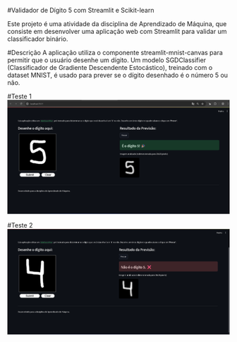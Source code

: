#Validador de Dígito 5 com Streamlit e Scikit-learn

Este projeto é uma atividade da disciplina de Aprendizado de Máquina, que consiste em desenvolver uma aplicação web com Streamlit para validar um classificador binário.

#Descrição
A aplicação utiliza o componente streamlit-mnist-canvas para permitir que o usuário desenhe um dígito. Um modelo SGDClassifier (Classificador de Gradiente Descendente Estocástico), treinado com o  dataset MNIST, é usado para prever se o dígito desenhado é o número 5 ou não.

#Teste 1
![Print da tela da aplicação](funcionamento_01.png)

#Teste 2
![Print da tela da aplicação](funcionamento_02.png)